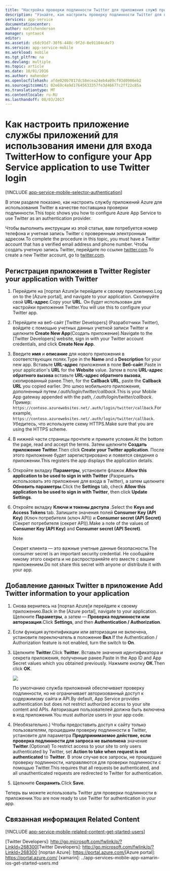 ```yaml
---
title: "Настройка проверки подлинности Twitter для приложения служб приложений"
description: "Узнайте, как настроить проверку подлинности Twitter для приложения служб приложений."
services: app-service
documentationcenter: 
author: mattchenderson
manager: syntaxc4
editor: 
ms.assetid: c6dc91d7-30f6-448c-9f2d-8e91104cde73
ms.service: app-service-mobile
ms.workload: mobile
ms.tgt_pltfrm: na
ms.devlang: multiple
ms.topic: article
ms.date: 10/01/2016
ms.author: mahender
ms.openlocfilehash: afde020b7817dc58ecea24eb4a09cf93d0986eb2
ms.sourcegitcommit: 02e69c4a9d17645633357fe3d46677c2ff22c85a
ms.translationtype: MT
ms.contentlocale: ru-RU
ms.lasthandoff: 08/03/2017
---
```

# <a name="how-to-configure-your-app-service-application-to-use-twitter-login"></a><span data-ttu-id="8d877-103">Как настроить приложение службы приложений для использования имени для входа Twitter</span><span class="sxs-lookup"><span data-stu-id="8d877-103">How to configure your App Service application to use Twitter login</span></span>
[!INCLUDE [app-service-mobile-selector-authentication](../../includes/app-service-mobile-selector-authentication.md)]

<span data-ttu-id="8d877-104">В этом разделе показано, как настроить службу приложений Azure для использования Twitter в качестве поставщика проверки подлинности.</span><span class="sxs-lookup"><span data-stu-id="8d877-104">This topic shows you how to configure Azure App Service to use Twitter as an authentication provider.</span></span>

<span data-ttu-id="8d877-105">Чтобы выполнить инструкции из этой статьи, вам потребуется номер телефона и учетная запись Twitter с проверенным электронным адресом.</span><span class="sxs-lookup"><span data-stu-id="8d877-105">To complete the procedure in this topic, you must have a Twitter account that has a verified email address and phone number.</span></span> <span data-ttu-id="8d877-106">Чтобы создать учетную запись Twitter, перейдите по ссылке <a href="http://go.microsoft.com/fwlink/p/?LinkID=268287" target="_blank">twitter.com</a>.</span><span class="sxs-lookup"><span data-stu-id="8d877-106">To create a new Twitter account, go to <a href="http://go.microsoft.com/fwlink/p/?LinkID=268287" target="_blank">twitter.com</a>.</span></span>

## <span data-ttu-id="8d877-107"><a name="register"> </a>Регистрация приложения в Twitter</span><span class="sxs-lookup"><span data-stu-id="8d877-107"><a name="register"> </a>Register your application with Twitter</span></span>
1. <span data-ttu-id="8d877-108">Перейдите на [портал Azure]и перейдите к своему приложению.</span><span class="sxs-lookup"><span data-stu-id="8d877-108">Log on to the [Azure portal], and navigate to your application.</span></span> <span data-ttu-id="8d877-109">Скопируйте свой **URL-адрес**.</span><span class="sxs-lookup"><span data-stu-id="8d877-109">Copy your **URL**.</span></span> <span data-ttu-id="8d877-110">Он будет использован для настройки приложения Twitter.</span><span class="sxs-lookup"><span data-stu-id="8d877-110">You will use this to configure your Twitter app.</span></span>
2. <span data-ttu-id="8d877-111">Перейдите на веб-сайт [Twitter Developers] (Разработчики Twitter), войдите с помощью учетных данных учетной записи Twitter и щелкните **Create New App**(Создать приложение).</span><span class="sxs-lookup"><span data-stu-id="8d877-111">Navigate to the [Twitter Developers] website, sign in with your Twitter account credentials, and click **Create New App**.</span></span>
3. <span data-ttu-id="8d877-112">Введите **имя** и **описание** для нового приложения в соответствующих полях.</span><span class="sxs-lookup"><span data-stu-id="8d877-112">Type in the **Name** and a **Description** for your new app.</span></span> <span data-ttu-id="8d877-113">Вставьте **URL-адрес** приложения в поле **Веб-сайт**.</span><span class="sxs-lookup"><span data-stu-id="8d877-113">Paste in your application's **URL** for the **Website** value.</span></span> <span data-ttu-id="8d877-114">Затем в поле **URL-адрес обратного вызова** вставьте **URL-адрес обратного вызова**, скопированный ранее.</span><span class="sxs-lookup"><span data-stu-id="8d877-114">Then, for the **Callback URL**, paste the **Callback URL** you copied earlier.</span></span> <span data-ttu-id="8d877-115">Это шлюз мобильного приложения, дополненный путем */.auth/login/twitter/callback*.</span><span class="sxs-lookup"><span data-stu-id="8d877-115">This is your Mobile App gateway appended with the path, */.auth/login/twitter/callback*.</span></span> <span data-ttu-id="8d877-116">Пример: `https://contoso.azurewebsites.net/.auth/login/twitter/callback`.</span><span class="sxs-lookup"><span data-stu-id="8d877-116">For example, `https://contoso.azurewebsites.net/.auth/login/twitter/callback`.</span></span> <span data-ttu-id="8d877-117">Убедитесь, что используете схему HTTPS.</span><span class="sxs-lookup"><span data-stu-id="8d877-117">Make sure that you are using the HTTPS scheme.</span></span>
4. <span data-ttu-id="8d877-118">В нижней части страницы прочтите и примите условия.</span><span class="sxs-lookup"><span data-stu-id="8d877-118">At the bottom the page, read and accept the terms.</span></span> <span data-ttu-id="8d877-119">Затем щелкните **Создать приложение Twitter**.</span><span class="sxs-lookup"><span data-stu-id="8d877-119">Then click **Create your Twitter application**.</span></span> <span data-ttu-id="8d877-120">После этого приложение будет зарегистрировано и появятся сведения о приложении.</span><span class="sxs-lookup"><span data-stu-id="8d877-120">This registers the app displays the application details.</span></span>
5. <span data-ttu-id="8d877-121">Откройте вкладку **Параметры**, установите флажок **Allow this application to be used to sign in with Twitter** (Разрешить использовать это приложение для входа в Twitter), а затем щелкните **Обновить параметры**.</span><span class="sxs-lookup"><span data-stu-id="8d877-121">Click the **Settings** tab, check **Allow this application to be used to sign in with Twitter**, then click **Update Settings**.</span></span>
6. <span data-ttu-id="8d877-122">Откройте вкладку **Ключи и токены доступа** .</span><span class="sxs-lookup"><span data-stu-id="8d877-122">Select the **Keys and Access Tokens** tab.</span></span> <span data-ttu-id="8d877-123">Запишите значения полей **Consumer Key (API Key)** (Ключ потребителя (ключ API)) и **Consumer secret (API Secret)** (Секрет потребителя (секрет API)).</span><span class="sxs-lookup"><span data-stu-id="8d877-123">Make a note of the values of **Consumer Key (API Key)** and **Consumer secret (API Secret)**.</span></span>
   
   > [!NOTE]
   > <span data-ttu-id="8d877-124">Секрет клиента — это важные учетные данные безопасности.</span><span class="sxs-lookup"><span data-stu-id="8d877-124">The consumer secret is an important security credential.</span></span> <span data-ttu-id="8d877-125">Не сообщайте никому этого секрета и не распространяйте его вместе с вашим приложением.</span><span class="sxs-lookup"><span data-stu-id="8d877-125">Do not share this secret with anyone or distribute it with your app.</span></span>
   > 
   > 

## <span data-ttu-id="8d877-126"><a name="secrets"> </a>Добавление данных Twitter в приложение</span><span class="sxs-lookup"><span data-stu-id="8d877-126"><a name="secrets"> </a>Add Twitter information to your application</span></span>
1. <span data-ttu-id="8d877-127">Снова вернитесь на [портал Azure]и перейдите к своему приложению.</span><span class="sxs-lookup"><span data-stu-id="8d877-127">Back in the [Azure portal], navigate to your application.</span></span> <span data-ttu-id="8d877-128">Щелкните **Параметры**, а затем — **Проверка подлинности или авторизация**.</span><span class="sxs-lookup"><span data-stu-id="8d877-128">Click **Settings**, and then **Authentication / Authorization**.</span></span>
2. <span data-ttu-id="8d877-129">Если функция аутентификации или авторизации не включена, установите переключатель в положение **Вкл**.</span><span class="sxs-lookup"><span data-stu-id="8d877-129">If the Authentication / Authorization feature is not enabled, turn the switch to **On**.</span></span>
3. <span data-ttu-id="8d877-130">Щелкните **Twitter**.</span><span class="sxs-lookup"><span data-stu-id="8d877-130">Click **Twitter**.</span></span> <span data-ttu-id="8d877-131">Вставьте значения идентификатора и секрета приложения, полученные ранее.</span><span class="sxs-lookup"><span data-stu-id="8d877-131">Paste in the App ID and App Secret values which you obtained previously.</span></span> <span data-ttu-id="8d877-132">Нажмите кнопку **ОК**.</span><span class="sxs-lookup"><span data-stu-id="8d877-132">Then click **OK**.</span></span>
   
   ![][1]
   
   <span data-ttu-id="8d877-133">По умолчанию служба приложений обеспечивает проверку подлинности, но не ограничивает авторизованный доступ к содержимому сайта и API.</span><span class="sxs-lookup"><span data-stu-id="8d877-133">By default, App Service provides authentication but does not restrict authorized access to your site content and APIs.</span></span> <span data-ttu-id="8d877-134">Авторизация пользователей должна быть включена в код приложения.</span><span class="sxs-lookup"><span data-stu-id="8d877-134">You must authorize users in your app code.</span></span>
4. <span data-ttu-id="8d877-135">(Необязательно.) Чтобы предоставить доступ к сайту только пользователям, прошедшим проверку подлинности в Twitter, установите для параметра **Предпринимаемое действие, если проверка подлинности для запроса не выполнена** значение **Twitter**.</span><span class="sxs-lookup"><span data-stu-id="8d877-135">(Optional) To restrict access to your site to only users authenticated by Twitter, set **Action to take when request is not authenticated** to **Twitter**.</span></span> <span data-ttu-id="8d877-136">В этом случае все запросы, не прошедшие проверку подлинности, направляются для проверки подлинности с помощью Twitter.</span><span class="sxs-lookup"><span data-stu-id="8d877-136">This requires that all requests be authenticated, and all unauthenticated requests are redirected to Twitter for authentication.</span></span>
5. <span data-ttu-id="8d877-137">Щелкните **Сохранить**.</span><span class="sxs-lookup"><span data-stu-id="8d877-137">Click **Save**.</span></span>

<span data-ttu-id="8d877-138">Теперь вы можете использовать Twitter для проверки подлинности в приложении.</span><span class="sxs-lookup"><span data-stu-id="8d877-138">You are now ready to use Twitter for authentication in your app.</span></span>

## <span data-ttu-id="8d877-139"><a name="related-content"> </a>Связанная информация</span><span class="sxs-lookup"><span data-stu-id="8d877-139"><a name="related-content"> </a>Related Content</span></span>
[!INCLUDE [app-service-mobile-related-content-get-started-users](../../includes/app-service-mobile-related-content-get-started-users.md)]

<!-- Images. -->

[0]: ./media/app-service-mobile-how-to-configure-twitter-authentication/app-service-twitter-redirect.png
[1]: ./media/app-service-mobile-how-to-configure-twitter-authentication/mobile-app-twitter-settings.png

<!-- URLs. -->

<span data-ttu-id="8d877-140">[Twitter Developers]: http://go.microsoft.com/fwlink/p/?LinkId=268300</span><span class="sxs-lookup"><span data-stu-id="8d877-140">[Twitter Developers]: http://go.microsoft.com/fwlink/p/?LinkId=268300</span></span>
<span data-ttu-id="8d877-141">[портал Azure]: https://portal.azure.com/</span><span class="sxs-lookup"><span data-stu-id="8d877-141">[Azure portal]: https://portal.azure.com/</span></span>
[xamarin]: ../app-services-mobile-app-xamarin-ios-get-started-users.md

